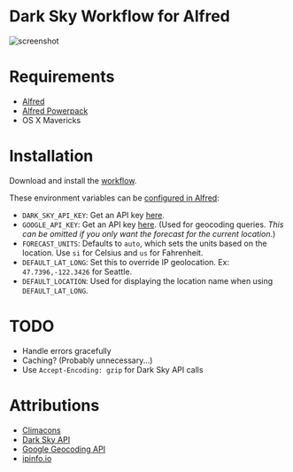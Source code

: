 # Dark Sky Workflow for Alfred

![screenshot][screenshot]

[screenshot]: http://i.imgur.com/lbA9fPW.png

# Requirements

- [Alfred](http://www.alfredapp.com/)
- [Alfred Powerpack](http://www.alfredapp.com/powerpack/)
- OS X Mavericks

# Installation

Download and install the [workflow][download].

[download]: https://github.com/kejadlen/dark-sky.alfredworkflow/releases/download/v2.0.0/DarkSky.alfredworkflow

These environment variables can be [configured in Alfred][env-vars]:

- `DARK_SKY_API_KEY`: Get an API key [here][dark-sky-api-key].
- `GOOGLE_API_KEY`: Get an API key [here][google-api-key]. (Used for geocoding
  queries. *This can be omitted if you only want the forecast for the current
  location*.)
- `FORECAST_UNITS`: Defaults to `auto`, which sets the units based on the
  location. Use `si` for Celsius and `us` for Fahrenheit.
- `DEFAULT_LAT_LONG`: Set this to override IP geolocation. Ex: `47.7396,-122.3426` for Seattle.
- `DEFAULT_LOCATION`: Used for displaying the location name when using `DEFAULT_LAT_LONG`.

[env-vars]: https://www.alfredapp.com/help/workflows/advanced/variables/
[dark-sky-api-key]: https://darksky.net/dev/register
[google-api-key]: https://developers.google.com/maps/documentation/geocoding/#api_key

# TODO

- Handle errors gracefully
- Caching? (Probably unnecessary...)
- Use `Accept-Encoding: gzip` for Dark Sky API calls

# Attributions

- [Climacons](http://adamwhitcroft.com/climacons/)
- [Dark Sky API](https://darksky.net/dev/docs)
- [Google Geocoding API](https://developers.google.com/maps/documentation/geocoding/)
- [ipinfo.io](http://ipinfo.io/)
